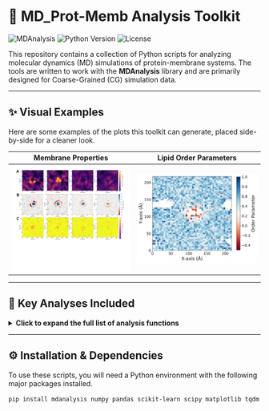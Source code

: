 # 🧬 MD_Prot-Memb Analysis Toolkit

![MDAnalysis](https://img.shields.io/badge/Powered%20by-MDAnalysis-orange.svg)
![Python Version](https://img.shields.io/badge/Python-3.9+-blue.svg)
![License](https://img.shields.io/badge/License-MIT-green.svg)

This repository contains a collection of Python scripts for analyzing molecular dynamics (MD) simulations of protein-membrane systems. The tools are written to work with the **MDAnalysis** library and are primarily designed for Coarse-Grained (CG) simulation data.

---

## ✨ Visual Examples

Here are some examples of the plots this toolkit can generate, placed side-by-side for a cleaner look.

| Membrane Properties | Lipid Order Parameters |
| :---: | :---: |
| ![Membrane properties plot](https://github.com/Mingyu1998/MD_Prot-Memb/blob/main/Example_Images/Figure2_IM_split2.png?raw=true) | ![Lipid order parameter plot](https://github.com/Mingyu1998/MD_Prot-Memb/blob/main/Example_Images/OP_para_38_rep3.png?raw=true) |

---

## 🔬 Key Analyses Included

<details>
<summary><b>Click to expand the full list of analysis functions</b></summary>
<br>

This collection provides functions to perform a wide range of common and advanced membrane analyses:

* **2D Density Maps**: Calculate spatial density maps for lipids or other molecules in the X-Y or X-Z planes.
* **Leaflet Identification**: Includes two robust methods for assigning lipids to leaflets:
    * A fast, Z-coordinate-based midplane method.
    * An advanced **DBSCAN clustering** method for curved or disrupted membranes.
* **Membrane Thickness & Curvature**:
    * `calculate_membrane_thickness`: Uses Radial Basis Functions (RBF) to create a smooth surface map of local membrane thickness.
    * `calculate_mean_curvature`: Computes the mean curvature (H) across the membrane surface.
* **Lipid Order & Dynamics**:
    * `calculate_scd_profile`: Calculates deuterium order parameters ($S_{CD}$) for various Martini lipids from a built-in library.
    * `calculate_lipid_tilt_angle`: Tracks the orientation of a single lipid throughout a trajectory, useful for analyzing flipping events.
* **Interaction Analysis**:
    * `parallel_contacts_within_cutoff`: A highly efficient, parallelized function to calculate the number of contacts between two molecular groups over time.

</details>

---

## ⚙️ Installation & Dependencies

To use these scripts, you will need a Python environment with the following major packages installed.

```bash
pip install mdanalysis numpy pandas scikit-learn scipy matplotlib tqdm

